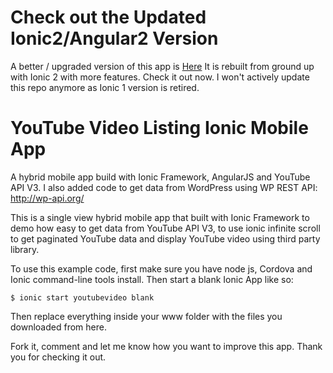 # Check out the Updated Ionic2/Angular2 Version
A better / upgraded version of this app is [Here](https://github.com/hughred22/Ionic2-Angular2-YouTube-Channel-App) 
It is rebuilt from ground up with Ionic 2 with more features. Check it out now. I won't actively update this repo anymore as Ionic 1 version is retired.

# YouTube Video Listing Ionic Mobile App

A hybrid mobile app build with Ionic Framework, AngularJS and YouTube API V3. I also added code to get data from WordPress using WP REST API: http://wp-api.org/

This is a single view hybrid mobile app that built with Ionic Framework to demo how easy to get data from YouTube API V3, to use ionic infinite scroll to get paginated YouTube data and display YouTube video using third party library. 

To use this example code, first make sure you have node js, Cordova and Ionic command-line tools install. Then start a blank Ionic App like so:

`$ ionic start youtubevideo blank`

Then replace everything inside your www folder with the files you downloaded from here. 

Fork it, comment and let me know how you want to improve this app. Thank you for checking it out. 


